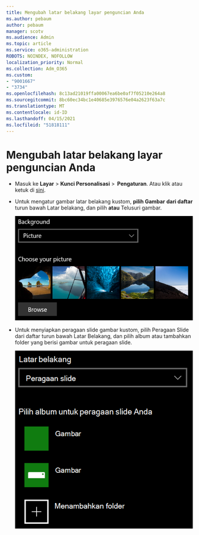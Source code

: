 ```yaml
---
title: Mengubah latar belakang layar penguncian Anda
ms.author: pebaum
author: pebaum
manager: scotv
ms.audience: Admin
ms.topic: article
ms.service: o365-administration
ROBOTS: NOINDEX, NOFOLLOW
localization_priority: Normal
ms.collection: Adm_O365
ms.custom:
- "9001667"
- "3734"
ms.openlocfilehash: 8c13ad21019ffa00067ea6be0af7f05210e264a8
ms.sourcegitcommit: 8bc60ec34bc1e40685e3976576e04a2623f63a7c
ms.translationtype: MT
ms.contentlocale: id-ID
ms.lasthandoff: 04/15/2021
ms.locfileid: "51818111"
---
```

# <a name="change-your-lock-screen-background"></a>Mengubah latar belakang layar penguncian Anda

- Masuk ke **Layar**  >  **Kunci Personalisasi**  >  **Pengaturan**. Atau klik atau ketuk di [sini](ms-settings:lockscreen?activationSource=GetHelp).

- Untuk mengatur gambar latar belakang kustom, **pilih Gambar** **dari daftar** turun bawah Latar belakang, dan pilih **atau** Telusuri gambar.

  ![Mengatur gambar latar belakang kustom.](media/set-custom-background-pic.png)

- Untuk menyiapkan peragaan slide  gambar kustom, pilih Peragaan Slide dari daftar turun bawah Latar Belakang, dan pilih album atau tambahkan folder yang berisi gambar untuk peragaan slide. 

  ![Menyiapkan peragaan slide gambar kustom.](media/set-up-slideshow-background.png)
